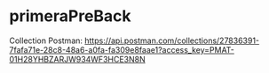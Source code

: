 # primeraPreBack

Collection Postman:
https://api.postman.com/collections/27836391-7fafa71e-28c8-48a6-a0fa-fa309e8faae1?access_key=PMAT-01H28YHBZARJW934WF3HCE3N8N
